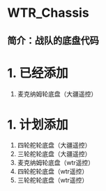 # WTR_Chassis 
简介：战队的底盘代码
---
# 1. 已经添加
1. 麦克纳姆轮底盘（大疆遥控）
# 1. 计划添加
1. 四轮舵轮底盘（大疆遥控）
2. 三轮舵轮底盘（大疆遥控）
3. 麦克纳姆轮底盘（wtr遥控）
4. 四轮舵轮底盘（wtr遥控）
5. 三轮舵轮底盘（wtr遥控）